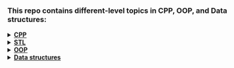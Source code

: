 ### This repo contains different-level topics in CPP, OOP, and Data structures:

<details>
<summary><strong><a href = "https://github.com/HendEmad/CPP/tree/main/C%2B%2B">CPP<a></strong></summary>

- [bool and wide character dataType](https://github.com/HendEmad/CPP/blob/main/C%2B%2B/Data%20types%20(bool%20%26%20Wide%20character).cpp)
- [Type casting](https://github.com/HendEmad/CPP/blob/main/C%2B%2B/Type%20casting.cpp)
- [Prefix and Postfix](https://github.com/HendEmad/CPP/blob/main/C%2B%2B/Prefix%20and%20Postfix.cpp)
- Conditions:
    - [If statement](https://github.com/HendEmad/CPP/blob/main/C%2B%2B/Conditions/if%20statement.cpp)
    - [Switch statement](https://github.com/HendEmad/CPP/blob/main/C%2B%2B/Conditions/Switch%20statement.cpp)
- Loops:
    - [Draw shapes - Part 1](https://github.com/HendEmad/CPP/blob/main/C%2B%2B/Loops/Draw%20shapes%201.cpp)
    - [Draw shapes - Part 2](https://github.com/HendEmad/CPP/blob/main/C%2B%2B/Loops/Draw%20shapes%202.cpp)
    - [Ranged for loop](https://github.com/HendEmad/CPP/blob/main/C%2B%2B/Loops/Ranged%20for%20loop.cpp)
- Functions:
    - [Functions intro](https://github.com/HendEmad/CPP/blob/main/C%2B%2B/Functions/Functions.cpp)
    - [Recursion](https://github.com/HendEmad/CPP/blob/main/C%2B%2B/Functions/Recursion.cpp)
    - [Recursion examples](https://github.com/HendEmad/CPP/blob/main/C%2B%2B/Functions/Recursion.%20examples.cpp)
    - [Call by value and call by reference](https://github.com/HendEmad/CPP/blob/main/C%2B%2B/Functions/Call%20by%20value%20%26%20call%20by%20reference.cpp)
    - [Default function `Default parameters`](https://github.com/HendEmad/CPP/blob/main/C%2B%2B/Functions/Default%20function.cpp)
    - [Functions overloading](https://github.com/HendEmad/CPP/blob/main/C%2B%2B/Functions/Overloading%20funciton.cpp)
    - [Inline functions](https://github.com/HendEmad/CPP/blob/main/C%2B%2B/Functions/Inline%20funciton.cpp)
- Template:
    - [Intro](https://github.com/HendEmad/CPP/blob/main/C%2B%2B/Functions%20template/function%20template.cpp)
    - [Function template with multiple parameters](https://github.com/HendEmad/CPP/blob/main/C%2B%2B/Functions%20template/function%20template%20with%20multiple%20parameters.cpp)
- Array:
    - [2D array](https://github.com/HendEmad/CPP/blob/main/C%2B%2B/Array/2D%20Array.cpp)
    - [Passing array to function](https://github.com/HendEmad/CPP/blob/main/C%2B%2B/Array/Passing%20array%20to%20function.cpp)
    - [reverseArray example](https://github.com/HendEmad/CPP/blob/main/C%2B%2B/Array/Reversing%20the%20array%20-%20simple%20program.cpp)
    - [Array of characters](https://github.com/HendEmad/CPP/blob/main/C%2B%2B/Array/Array%20of%20character.cpp)
- String:
    - [String intro](https://github.com/HendEmad/CPP/blob/main/C%2B%2B/String/String.cpp)
    - [String literals](https://github.com/HendEmad/CPP/blob/main/C%2B%2B/String/stringLiterals.cpp)
- Pointers:
    - [Pointers intro](https://github.com/HendEmad/CPP/blob/main/C%2B%2B/Pointers/Pointer.cpp)
    - [Pointers arithmetic](https://github.com/HendEmad/CPP/blob/main/C%2B%2B/Pointers/pointers%20arithmetic.cpp)
    - [Pointers and literals](https://github.com/HendEmad/CPP/blob/main/C%2B%2B/Pointers/pointers%20and%20literals.cpp)
    - [Pointers and arrays](https://github.com/HendEmad/CPP/blob/main/C%2B%2B/Pointers/pointers%20and%20arrays.cpp)
    - [new & delete](https://github.com/HendEmad/CPP/blob/main/C%2B%2B/Pointers/new%26delete.cpp)
    - [Variable alias](https://github.com/HendEmad/CPP/blob/main/C%2B%2B/Pointers/variable%20alias.cpp)
    - [Call by value, pointer, reference](https://github.com/HendEmad/CPP/blob/main/C%2B%2B/Pointers/call%20by%20value%2C%20pointer%2C%20reference.cpp)
    - [Aliasing and constant variables](https://github.com/HendEmad/CPP/blob/main/C%2B%2B/Pointers/Aliasing%20%26%20constant%20variable.cpp)
    - Smart Pointers:
        - [Unique Pointer class](https://github.com/HendEmad/CPP/blob/main/C%2B%2B/Pointers/smart_pointers/unique_pointer.cpp)
        - [Shared Pointer class](https://github.com/HendEmad/CPP/blob/main/C%2B%2B/Pointers/smart_pointers/shared_pointer.cpp)
        - [auto](https://github.com/HendEmad/CPP/blob/main/C%2B%2B/Pointers/smart_pointers/auto.cpp)
- Struct:
    - [Intro](https://github.com/HendEmad/CPP/blob/main/C%2B%2B/structures/Struct.cpp)
    - [Passing struct to function](https://github.com/HendEmad/CPP/blob/main/C%2B%2B/structures/passing%20struct%20to%20function.cpp)
- [Const keyword](https://github.com/HendEmad/CPP/blob/main/C%2B%2B/const.cpp)
- [Implicit conversion and Explicit keyword](https://github.com/HendEmad/CPP/blob/main/C%2B%2B/ImplicitConversion_and_ExplicitKeyWord.cpp)
- [size_t](https://github.com/HendEmad/CPP/blob/main/C%2B%2B/size_t%20type.cpp)
- [Static variable](https://github.com/HendEmad/CPP/blob/main/C%2B%2B/Static%20variable.cpp)
- [Enum](https://github.com/HendEmad/CPP/blob/main/C%2B%2B/enumeration.cpp)
- [Exception Handling](https://github.com/HendEmad/CPP/blob/main/C%2B%2B/Exception%20handling.cpp)
- Lvalue and Rvalue:
    - [Intro](https://github.com/HendEmad/CPP/blob/main/C%2B%2B/Lvalue_and_Rvalue_expressions/Intro.cpp)
    - [Lvalue and Rvalue with functions](https://github.com/HendEmad/CPP/blob/main/C%2B%2B/Lvalue_and_Rvalue_expressions/with_functions.cpp)
    - [Rvalue refernece and move() keyword](https://github.com/HendEmad/CPP/blob/main/C%2B%2B/Lvalue_and_Rvalue_expressions/rvalue_reference.cpp)

</details>

<details>
<summary><strong><a href = "https://github.com/HendEmad/CPP/tree/main/STL">STL<a></strong></summary>

- Vectors:
    - [Accumulate function](https://github.com/HendEmad/CPP/blob/main/STL/accumulate%20function.cpp)
    - [max_element function](https://github.com/HendEmad/CPP/blob/main/STL/max_element%20function.cpp)
- Maps:
    - [map](https://github.com/HendEmad/CPP/blob/main/STL/maps.cpp)
    - [Unordered map](https://github.com/HendEmad/CPP/blob/main/STL/unordered_map.cpp)
- [List and Forward list](https://github.com/HendEmad/CPP/blob/main/STL/list_and_forwardList.cpp)

</details>

<details>
<summary><strong><a href = "https://github.com/HendEmad/CPP/tree/main/OOP">OOP<a></strong></summary>

- Classes:
    - [Intro](https://github.com/HendEmad/CPP/blob/main/OOP/Classes/Classes.cpp)
    - [Private variables](https://github.com/HendEmad/CPP/blob/main/OOP/Classes/private%20variables.cpp)
    - [Passing struct to class](https://github.com/HendEmad/CPP/blob/main/OOP/Classes/passing%20struct%20to%20class.cpp)
    - [Pointers and classes](https://github.com/HendEmad/CPP/blob/main/OOP/Classes/pointers%20and%20classes.cpp)
    - [new & delete in classes](https://github.com/HendEmad/CPP/blob/main/OOP/Classes/new%26delete%20with%20classes.cpp)
    - [Exception Handling with classes](https://github.com/HendEmad/CPP/blob/main/OOP/Classes/Exception%20handling%20with%20classes.cpp)
    - [enum with classes](https://github.com/HendEmad/CPP/blob/main/OOP/Classes/enumeration%20with%20classes.cpp)
- Class template:
    - [Intro](https://github.com/HendEmad/CPP/blob/main/OOP/Class%20template/class%20template.cpp)
    - [Temlate specializaton](https://github.com/HendEmad/CPP/blob/main/OOP/Class%20template/template%20specialization.cpp)
- Object:
    - [This pointer](https://github.com/HendEmad/CPP/blob/main/OOP/Object/this.cpp)
    - [Const object](https://github.com/HendEmad/CPP/blob/main/OOP/Object/const%20object.cpp)
    - [Array of objects](https://github.com/HendEmad/CPP/blob/main/OOP/Object/array%20of%20objects.cpp)
- Constructors:
    - [Intro](https://github.com/HendEmad/CPP/blob/main/OOP/Constructors/Constructors.cpp)
    - [Copy constructor](https://github.com/HendEmad/CPP/blob/main/OOP/Constructors/Copy%20constructor.cpp)
    - [Shallow and deep copying](https://github.com/HendEmad/CPP/blob/main/OOP/Constructors/Copy_constructor_shallow_and_deep_copying.cpp)
    - [Delegation constructor](https://github.com/HendEmad/CPP/blob/main/OOP/Constructors/Delegation_constructor.cpp)
    - [Move constructor](https://github.com/HendEmad/CPP/blob/main/OOP/Constructors/move_constructor.cpp)
- Destructors:
    - [Examples](https://github.com/HendEmad/CPP/blob/main/OOP/Destructor/destructor%20examples.cpp)
    - Virtual Destructor and virtual constructor:
        - [Explanation](https://github.com/HendEmad/CPP/blob/main/OOP/Destructor/virtualConstructor_and_virtualDestructor/Explanation.md)
        - [Example](https://github.com/HendEmad/CPP/blob/main/OOP/Destructor/virtualConstructor_and_virtualDestructor/potentialResourcesLeak_VirtualDestructor.cpp)
- Static in OOP:
    - [static attributes](https://github.com/HendEmad/CPP/blob/main/OOP/Static/static%20attribute%20of%20a%20class.cpp)
    - [static member functions](https://github.com/HendEmad/CPP/blob/main/OOP/Static/static%20member%20function.cpp)
    - [static methods](https://github.com/HendEmad/CPP/blob/main/OOP/Static/static%20methos.cpp)
    - [static class](https://github.com/HendEmad/CPP/blob/main/OOP/Static/static%20class.cpp)
- Friend: 
    - [Intro](https://github.com/HendEmad/CPP/blob/main/OOP/Friend/friend%20function.cpp)
    - [Examples](https://github.com/HendEmad/CPP/blob/main/OOP/Friend/friend%20function%20examples.cpp)
    - [friend class](https://github.com/HendEmad/CPP/blob/main/OOP/Friend/friend%20class.cpp)
- Inheritance:
    - [Intro](https://github.com/HendEmad/CPP/blob/main/OOP/Inheritance/introduction%20to%20inheritance.cpp)
    - [Private inheritance](https://github.com/HendEmad/CPP/blob/main/OOP/Inheritance/Private%20inheritance.cpp)
    - [Constructors in inheritance](https://github.com/HendEmad/CPP/blob/main/OOP/Inheritance/Inheritance%20-%20constructors.cpp)
    - [Multiple inheritance](https://github.com/HendEmad/CPP/blob/main/OOP/Inheritance/Multiple%20inheritance.cpp)
    - [Multi-level inheritance](https://github.com/HendEmad/CPP/blob/main/OOP/Inheritance/Multi-Level%20Inheritance.cpp)
    - [Hierarchical inheritance](https://github.com/HendEmad/CPP/blob/main/OOP/Inheritance/Hierarchical%20Inheritance.cpp)
    - [Virtual inheritance](https://github.com/HendEmad/CPP/blob/main/OOP/Inheritance/virtual%20Inheritance.cpp)
    - [Object slicing](https://github.com/HendEmad/CPP/blob/main/OOP/Inheritance/object_slicing.cpp)
- Polymorphism:
    - [Functions overriding](https://github.com/HendEmad/CPP/blob/main/OOP/Polymorphism/Function%20overriding.cpp)
    - [Virtual function](https://github.com/HendEmad/CPP/blob/main/OOP/Polymorphism/virtual_function_BasicExample.cpp)
    - [Abstract class](https://github.com/HendEmad/CPP/blob/main/OOP/Polymorphism/Abstract%20class.cpp)
    - [Run-time polymorphism Example](https://github.com/HendEmad/CPP/blob/main/OOP/Polymorphism/Polymorphism%20full%20example.cpp)
- Operator overloading:
    - [Binary operator overloading](https://github.com/HendEmad/CPP/blob/main/OOP/Operator%20overloading/Binary%20operator%20overloading.cpp)
    - [Unary operator overloading](https://github.com/HendEmad/CPP/blob/main/OOP/Operator%20overloading/Unary%20operator%20overloading.cpp)
    - [Relational overloading](https://github.com/HendEmad/CPP/blob/main/OOP/Operator%20overloading/relational%20operator%20overloading.cpp)
    - [Friend operator](https://github.com/HendEmad/CPP/blob/main/OOP/Operator%20overloading/friend%20operator.cpp)
    - [Object of type array overloading](https://github.com/HendEmad/CPP/blob/main/OOP/Operator%20overloading/object%20of%20type%20array%20overloading.cpp)
    - [cin & cout operators overloading](https://github.com/HendEmad/CPP/blob/main/OOP/Operator%20overloading/cin%20%26%20cout%20operator%20overloading.cpp)
    - [int operator overloading](https://github.com/HendEmad/CPP/blob/main/OOP/Operator%20overloading/int%20operator%20overloading.cpp)

</details>

<details>
<summary><strong><a href = "https://github.com/HendEmad/CPP/tree/main/DataStructure">Data structures<a></strong></summary>

- Array:
    - [Dynamic array](https://github.com/HendEmad/CPP/blob/main/DataStructure/Array/Dynamic%20Array%20Data%20Structure.cpp)
- LinkedList:
    - [Linked List implementation](https://github.com/HendEmad/CPP/blob/main/DataStructure/LinkedList/Linked%20list.cpp)
    - [Doubly liked list](https://github.com/HendEmad/CPP/blob/main/DataStructure/LinkedList/Doubly%20linked%20list.cpp)
    - [Circular linked list](https://github.com/HendEmad/CPP/blob/main/DataStructure/LinkedList/circular%20Linked%20List.cpp)
- Stack:
    - [Stack implementaton using linked list](https://github.com/HendEmad/CPP/blob/main/DataStructure/Stack/Stack%20implementation%20using%20LinkedList.cpp)
    - [Balanced parentheese](https://github.com/HendEmad/CPP/blob/main/DataStructure/Stack/balanced%20parentheese.cpp)
- Queue:
    - [Queue implementation - using static circular array](https://github.com/HendEmad/CPP/blob/main/DataStructure/Queue/queue%20implementation%20-%20static%20circular%20array.cpp)
    - [Queue implementation - using circular array](https://github.com/HendEmad/CPP/blob/main/DataStructure/Queue/queue%20implementation%20-%20circular%20array.cpp)
    - [Queue implementation - using dynamic circular array](https://github.com/HendEmad/CPP/blob/main/DataStructure/Queue/queue%20implementation%20-%20dynamic%20circular%20array.cpp)
    - [Queue implementation - using linked list](https://github.com/HendEmad/CPP/blob/main/DataStructure/Queue/queue%20implementation%20-%20linkedlist.cpp)
- Tree:
    - [Binary tree](https://github.com/HendEmad/CPP/blob/main/DataStructure/Tree/Binary%20tree.cpp)
    - [Binary search tree](https://github.com/HendEmad/CPP/blob/main/DataStructure/Tree/Binary%20search%20tree.cpp)
    - [AVL tree](https://github.com/HendEmad/CPP/blob/main/DataStructure/Tree/AVL%20Tree.cpp)
    - [Heap tree](https://github.com/HendEmad/CPP/blob/main/DataStructure/Tree/Heap%20tree%20(Priority%20queue).cpp)
    - [KD tree](https://github.com/HendEmad/CPP/blob/main/DataStructure/Tree/KD%20Tree.cpp)
- Bucket queue:
    - [Bucket queue class implementation](https://github.com/HendEmad/CPP/blob/main/DataStructure/Bucket_Queue/BucketQueue.h)
    - [Dijktra algorithm using bucket queue](https://github.com/HendEmad/CPP/blob/main/DataStructure/Bucket_Queue/Dijkstra_algorithm.cpp)
    - [A* algorithm using bucket queue](https://github.com/HendEmad/CPP/blob/main/DataStructure/Bucket_Queue/A_star_algorithm.cpp)

</details>